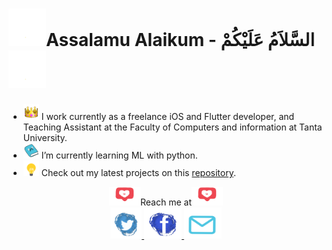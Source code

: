  #  <img src="assets\hello2.gif" width="60" height="60" />Assalamu Alaikum - السَّلاَمُ عَلَيْكُمْ <img src="assets\hello2.gif" width="60" height="60" />

- <img src="assets\info.gif" width="25" height="25" /> I work currently as a freelance iOS and Flutter developer, and Teaching Assistant at the Faculty of Computers and information at Tanta University.
- <img src="assets\book.gif" width="25" height="25" /> I’m currently learning ML with python.
- <img src="assets\projects.gif" width="25" height="25" /> Check out my latest projects on this [repository](https://github.com/Mohanedy98/Portfolio).

<p align="center">
 <img src="assets\contact-me.gif" width="50" height="30"  />Reach me at<img src="assets\contact-me.gif" width="50" height="30"  />
 <br/>
 <a href="https://twitter.com/mohanedy98"><img src="assets\twitter.gif" width="50" height="50"  /> </a> <a href="https://www.facebook.com/mohanedy98"><img src="assets\facebook.gif" width="60" height="50"  /> </a>  <a href="mailto:mohaned.y98@gmail.com"> <img src="assets\mail.gif" width="60" height="50"/> </a>
 <br/>
 </p>


<!--
**Mohanedy98/Mohanedy98** is a ✨ _special_ ✨ repository because its `README.md` (this file) appears on your GitHub profile.

Here are some ideas to get you started:

- 🔭 I’m currently working on ...
- 🌱 I’m currently learning ...
- 👯 I’m looking to collaborate on ...
- 🤔 I’m looking for help with ...
- 💬 Ask me about ...
- 📫 How to reach me: ...
- 😄 Pronouns: ...
- ⚡ Fun fact: ...
-->
